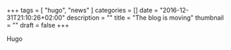 +++
tags = [ "hugo", "news" ]
categories = []
date = "2016-12-31T21:10:26+02:00"
description = ""
title = "The blog is moving"
thumbnail = ""
draft = false
+++

Hugo
